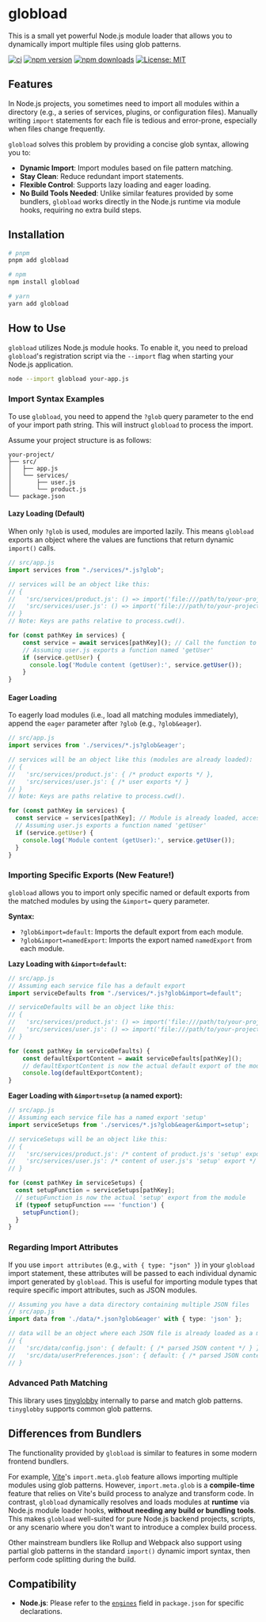 # globload

This is a small yet powerful Node.js module loader that allows you to dynamically import multiple files using glob patterns.

[![ci](https://github.com/yingzhi0808/globload/actions/workflows/ci.yml/badge.svg?branch=main)](https://github.com/yingzhi0808/globload/actions/workflows/ci.yml)
[![npm version](https://img.shields.io/npm/v/globload.svg?style=flat-square)](https://www.npmjs.com/package/globload)
[![npm downloads](https://img.shields.io/npm/dm/globload.svg?style=flat-square)](https://www.npmjs.com/package/globload)
[![License: MIT](https://img.shields.io/badge/License-MIT-yellow.svg?style=flat-square)](https://opensource.org/licenses/MIT)

## Features

In Node.js projects, you sometimes need to import all modules within a directory (e.g., a series of services, plugins, or configuration files). Manually writing `import` statements for each file is tedious and error-prone, especially when files change frequently.

`globload` solves this problem by providing a concise glob syntax, allowing you to:

- **Dynamic Import**: Import modules based on file pattern matching.
- **Stay Clean**: Reduce redundant import statements.
- **Flexible Control**: Supports lazy loading and eager loading.
- **No Build Tools Needed**: Unlike similar features provided by some bundlers, `globload` works directly in the Node.js runtime via module hooks, requiring no extra build steps.

## Installation

```bash
# pnpm
pnpm add globload

# npm
npm install globload

# yarn
yarn add globload
```

## How to Use

`globload` utilizes Node.js module hooks. To enable it, you need to preload `globload`'s registration script via the `--import` flag when starting your Node.js application.

```bash
node --import globload your-app.js
```

### Import Syntax Examples

To use `globload`, you need to append the `?glob` query parameter to the end of your import path string. This will instruct `globload` to process the import.

Assume your project structure is as follows:

```
your-project/
├── src/
│   ├── app.js
│   └── services/
│       ├── user.js
│       └── product.js
└── package.json
```

#### Lazy Loading (Default)

When only `?glob` is used, modules are imported lazily. This means `globload` exports an object where the values are functions that return dynamic `import()` calls.

```typescript
// src/app.js
import services from "./services/*.js?glob";

// services will be an object like this:
// {
//   'src/services/product.js': () => import('file:///path/to/your-project/src/services/product.js'),
//   'src/services/user.js': () => import('file:///path/to/your-project/src/services/user.js')
// }
// Note: Keys are paths relative to process.cwd().

for (const pathKey in services) {
	const service = await services[pathKey](); // Call the function to load the module
	// Assuming user.js exports a function named 'getUser'
	if (service.getUser) {
	  console.log('Module content (getUser):', service.getUser());
	}
}
```

#### Eager Loading

To eagerly load modules (i.e., load all matching modules immediately), append the `eager` parameter after `?glob` (e.g., `?glob&eager`).

```typescript
// src/app.js
import services from './services/*.js?glob&eager';

// services will be an object like this (modules are already loaded):
// {
//   'src/services/product.js': { /* product exports */ },
//   'src/services/user.js': { /* user exports */ }
// }
// Note: Keys are paths relative to process.cwd().

for (const pathKey in services) {
  const service = services[pathKey]; // Module is already loaded, access directly
  // Assuming user.js exports a function named 'getUser'
  if (service.getUser) {
    console.log('Module content (getUser):', service.getUser());
  }
}
```

### Importing Specific Exports (New Feature!)

 `globload` allows you to import only specific named or default exports from the matched modules by using the `&import=` query parameter.

**Syntax:**

- `?glob&import=default`: Imports the default export from each module.
- `?glob&import=namedExport`: Imports the export named `namedExport` from each module.

**Lazy Loading with `&import=default`:**

```typescript
// src/app.js
// Assuming each service file has a default export
import serviceDefaults from "./services/*.js?glob&import=default";

// serviceDefaults will be an object like this:
// {
//   'src/services/product.js': () => import('file:///path/to/your-project/src/services/product.js').then(m => m.default),
//   'src/services/user.js': () => import('file:///path/to/your-project/src/services/user.js').then(m => m.default)
// }

for (const pathKey in serviceDefaults) {
	const defaultExportContent = await serviceDefaults[pathKey]();
	// defaultExportContent is now the actual default export of the module
	console.log(defaultExportContent);
}
```

**Eager Loading with `&import=setup` (a named export):**

```typescript
// src/app.js
// Assuming each service file has a named export 'setup'
import serviceSetups from './services/*.js?glob&eager&import=setup';

// serviceSetups will be an object like this:
// {
//   'src/services/product.js': /* content of product.js's 'setup' export */,
//   'src/services/user.js': /* content of user.js's 'setup' export */
// }

for (const pathKey in serviceSetups) {
  const setupFunction = serviceSetups[pathKey];
  // setupFunction is now the actual 'setup' export from the module
  if (typeof setupFunction === 'function') {
    setupFunction();
  }
}
```

### Regarding Import Attributes

If you use `import attributes` (e.g., `with { type: "json" }`) in your `globload` import statement, these attributes will be passed to each individual dynamic import generated by `globload`. This is useful for importing module types that require specific import attributes, such as JSON modules.

```typescript
// Assuming you have a data directory containing multiple JSON files
// src/app.js
import data from './data/*.json?glob&eager' with { type: 'json' };

// data will be an object where each JSON file is already loaded as a module
// {
//   'src/data/config.json': { default: { /* parsed JSON content */ } },
//   'src/data/userPreferences.json': { default: { /* parsed JSON content */ } }
// }
```

### Advanced Path Matching

This library uses [tinyglobby](https://github.com/SuperchupuDev/tinyglobby) internally to parse and match glob patterns. `tinyglobby` supports common glob patterns.

## Differences from Bundlers

The functionality provided by `globload` is similar to features in some modern frontend bundlers.

For example, [Vite](https://vitejs.dev/)'s `import.meta.glob` feature allows importing multiple modules using glob patterns. However, `import.meta.glob` is a **compile-time** feature that relies on Vite's build process to analyze and transform code. In contrast, `globload` dynamically resolves and loads modules at **runtime** via Node.js module loader hooks, **without needing any build or bundling tools**. This makes `globload` well-suited for pure Node.js backend projects, scripts, or any scenario where you don't want to introduce a complex build process.

Other mainstream bundlers like Rollup and Webpack also support using partial glob patterns in the standard `import()` dynamic import syntax, then perform code splitting during the build.

## Compatibility

- **Node.js**: Please refer to the [`engines`](https://github.com/yingzhi0808/globload/blob/main/package.json#L57) field in `package.json` for specific declarations.
